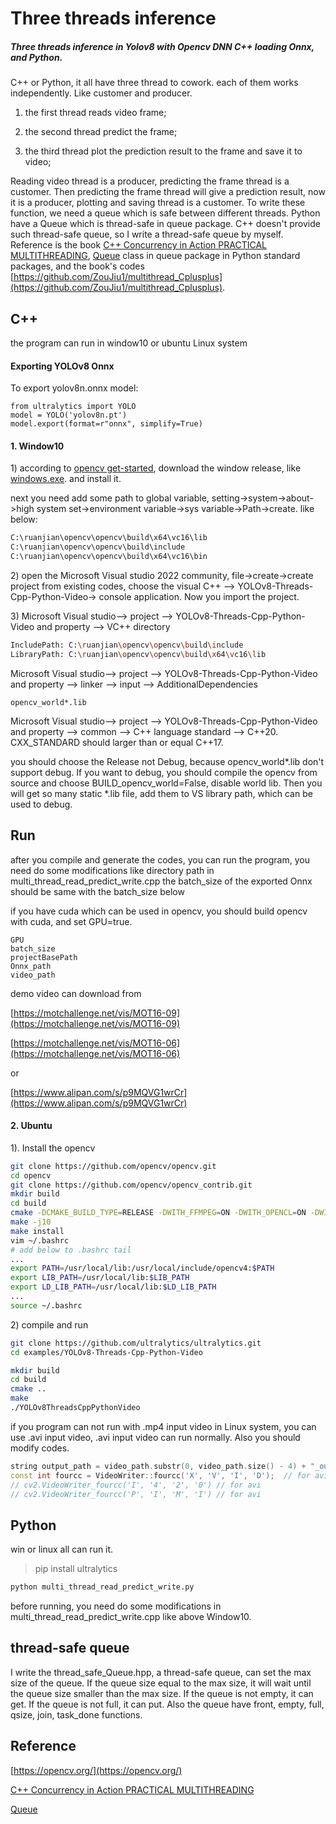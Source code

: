 # Three threads inference

##### Three threads inference in Yolov8 with Opencv DNN C++ loading Onnx, and Python.

C++ or Python, it all have three thread to cowork. each of them works independently. Like customer and producer.

1. the first thread reads video frame;

2. the second thread predict the frame;

3. the third thread plot the prediction result to the frame and save it to video;

Reading video thread is a producer, predicting the frame thread is a customer. Then predicting the frame thread will give a prediction result, now it is a producer, plotting and saving thread is a customer. To write these function, we need a queue which is safe between different threads. Python have a Queue which is thread-safe in queue package. C++ doesn't provide such thread-safe queue, so I write a thread-safe queue by myself. Reference is the book [C++ Concurrency in Action PRACTICAL MULTITHREADING](https://www.manning.com/books/c-plus-plus-concurrency-in-action), [Queue](https://docs.python.org/3.12/library/queue.html#queue-objects) class in queue package in Python standard packages, and the book's codes [https://github.com/ZouJiu1/multithread_Cplusplus](https://github.com/ZouJiu1/multithread_Cplusplus).

## C++

the program can run in window10 or ubuntu Linux system

#### Exporting YOLOv8 Onnx

To export yolov8n.onnx model:

```
from ultralytics import YOLO
model = YOLO('yolov8n.pt')
model.export(format=r"onnx", simplify=True)
```

#### 1. Window10

1\) according to [opencv get-started](https://opencv.org/get-started/), download the window release, like [windows.exe](https://github.com/opencv/opencv/releases/download/4.9.0/opencv-4.9.0-windows.exe). and install it.

next you need add some path to global variable, setting->system->about->high system set->environment variable->sys variable->Path->create. like below:

```bash []
C:\ruanjian\opencv\opencv\build\x64\vc16\lib
C:\ruanjian\opencv\opencv\build\include
C:\ruanjian\opencv\opencv\build\x64\vc16\bin
```

2\) open the Microsoft Visual studio 2022 community, file->create->create project from existing codes, choose the visual C++ --> YOLOv8-Threads-Cpp-Python-Video-> console application. Now you import the project.

3\) Microsoft Visual studio--> project --> YOLOv8-Threads-Cpp-Python-Video and property --> VC++ directory

```bash []
IncludePath: C:\ruanjian\opencv\opencv\build\include
LibraryPath: C:\ruanjian\opencv\opencv\build\x64\vc16\lib
```

Microsoft Visual studio--> project --> YOLOv8-Threads-Cpp-Python-Video and property --> linker --> input --> AdditionalDependencies

```
opencv_world*.lib
```

Microsoft Visual studio--> project --> YOLOv8-Threads-Cpp-Python-Video and property --> common --> C++ language standard --> C++20. CXX_STANDARD should larger than or equal C++17.

you should choose the Release not Debug, because opencv_world\*.lib don't support debug. If you want to debug, you should compile the opencv from source and choose BUILD_opencv_world=False, disable world lib. Then you will get so many static \*.lib file, add them to VS library path, which can be used to debug.

## Run

after you compile and generate the codes, you can run the program, you need do some modifications like directory path in multi_thread_read_predict_write.cpp the batch_size of the exported Onnx should be same with the batch_size below

if you have cuda which can be used in opencv, you should build opencv with cuda, and set GPU=true.

```
GPU
batch_size
projectBasePath
Onnx_path
video_path
```

demo video can download from

[https://motchallenge.net/vis/MOT16-09](https://motchallenge.net/vis/MOT16-09)

[https://motchallenge.net/vis/MOT16-06](https://motchallenge.net/vis/MOT16-06)

or

[https://www.alipan.com/s/p9MQVG1wrCr](https://www.alipan.com/s/p9MQVG1wrCr)

#### 2. Ubuntu

1). Install the opencv

```bash
git clone https://github.com/opencv/opencv.git
cd opencv
git clone https://github.com/opencv/opencv_contrib.git
mkdir build
cd build
cmake -DCMAKE_BUILD_TYPE=RELEASE -DWITH_FFMPEG=ON -DWITH_OPENCL=ON -DWITH_CUDA=ON  -DOPENCV_EXTRA_MODULES_PATH=../opencv_contrib/modules ..
make -j10
make install
vim ~/.bashrc
# add below to .bashrc tail
...
export PATH=/usr/local/lib:/usr/local/include/opencv4:$PATH
export LIB_PATH=/usr/local/lib:$LIB_PATH
export LD_LIB_PATH=/usr/local/lib:$LD_LIB_PATH
...
source ~/.bashrc
```

2\) compile and run

```bash
git clone https://github.com/ultralytics/ultralytics.git
cd examples/YOLOv8-Threads-Cpp-Python-Video

mkdir build
cd build
cmake ..
make
./YOLOv8ThreadsCppPythonVideo
```

if you program can not run with .mp4 input video in Linux system, you can use .avi input video, .avi input video can run normally. Also you should modify codes.

```C++ []
string output_path = video_path.substr(0, video_path.size() - 4) + "_output.avi";
const int fourcc = VideoWriter::fourcc('X', 'V', 'I', 'D');  // for avi
// cv2.VideoWriter_fourcc('I', '4', '2', '0') // for avi
// cv2.VideoWriter_fourcc('P', 'I', 'M', 'I') // for avi
```

## Python

win or linux all can run it.

> pip install ultralytics

```Python []
python multi_thread_read_predict_write.py
```

before running, you need do some modifications in multi_thread_read_predict_write.cpp like above Window10.

## thread-safe queue

I write the thread_safe_Queue.hpp, a thread-safe queue, can set the max size of the queue. If the queue size equal to the max size, it will wait until the queue size smaller than the max size. If the queue is not empty, it can get. If the queue is not full, it can put. Also the queue have front, empty, full, qsize, join, task_done functions.

## Reference

[https://opencv.org/](https://opencv.org/)

[C++ Concurrency in Action PRACTICAL MULTITHREADING](https://www.manning.com/books/c-plus-plus-concurrency-in-action)

[Queue](https://docs.python.org/3.12/library/queue.html#queue-objects)
